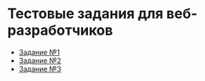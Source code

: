 # Тестовые задания для веб-разработчиков

- [Задание №1](web-dev-001.md)
- [Задание №2](web-dev-002.md)
- [Задание №3](web-dev-003.md)